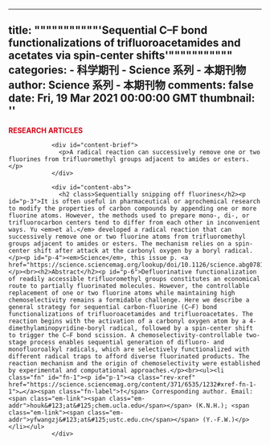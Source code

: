 
---
title: """""""""""'Sequential C–F bond functionalizations of trifluoroacetamides and acetates via spin-center shifts'"""""""""""
categories: 
    - 科学期刊
    - Science 系列 - 本期刊物
author: Science 系列 - 本期刊物
comments: false
date: Fri, 19 Mar 2021 00:00:00 GMT
thumbnail: ''
---

<div>   
<div id="content-section">
                  <span style="color: #d40016; text-transform: uppercase; font-weight: 700;">Research Articles</span>
                </div>
                
                <div id="content-brief">
                  <p>A radical reaction can successively remove one or two fluorines from trifluoromethyl groups adjacent to amides or esters.</p>
                </div>
                
                <div id="content-abs">
                  <h2 class>Sequentially snipping off fluorines</h2><p id="p-3">It is often useful in pharmaceutical or agrochemical research to modify the properties of carbon compounds by appending one or more fluorine atoms. However, the methods used to prepare mono-, di-, or trifluorocarbon centers tend to differ from each other in inconvenient ways. Yu <em>et al.</em> developed a radical reaction that can successively remove one or two fluorine atoms from trifluoromethyl groups adjacent to amides or esters. The mechanism relies on a spin-center shift after attack at the carbonyl oxygen by a boryl radical.</p><p id="p-4"><em>Science</em>, this issue p. <a href="https://science.sciencemag.org/lookup/doi/10.1126/science.abg0781">1232</a></p><br><h2>Abstract</h2><p id="p-6">Defluorinative functionalization of readily accessible trifluoromethyl groups constitutes an economical route to partially fluorinated molecules. However, the controllable replacement of one or two fluorine atoms while maintaining high chemoselectivity remains a formidable challenge. Here we describe a general strategy for sequential carbon-fluorine (C–F) bond functionalizations of trifluoroacetamides and trifluoroacetates. The reaction begins with the activation of a carbonyl oxygen atom by a 4-dimethylaminopyridine-boryl radical, followed by a spin-center shift to trigger the C–F bond scission. A chemoselectivity-controllable two-stage process enables sequential generation of difluoro- and monofluoroalkyl radicals, which are selectively functionalized with different radical traps to afford diverse fluorinated products. The reaction mechanism and the origin of chemoselectivity were established by experimental and computational approaches.</p><br><ul><li class="fn" id="fn-1"><p id="p-1"><a class="rev-xref" href="https://science.sciencemag.org/content/371/6535/1232#xref-fn-1-1">↵</a><span class="fn-label">†</span> Corresponding author. Email: <span class="em-link"><span class="em-addr">houk&#123;at&#125;chem.ucla.edu</span></span> (K.N.H.); <span class="em-link"><span class="em-addr">yfwangzj&#123;at&#125;ustc.edu.cn</span></span> (Y.-F.W.)</p></li></ul>
                </div>
                  
</div>
            